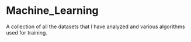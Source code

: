 # Machine_Learning
A collection of all the datasets that I have analyzed and various algorithms used for training.
